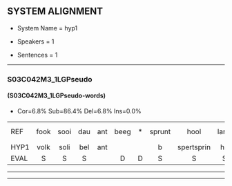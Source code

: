 
## SYSTEM ALIGNMENT

- System Name = hyp1

- Speakers = 1

- Sentences = 1

---

### S03C042M3_1LGPseudo

#### (S03C042M3_1LGPseudo-words)

- Cor=6.8%	Sub=86.4%	Del=6.8%	Ins=0.0%

|  |  |  |  |  |  |  |  |  |  |  |  |  |  |  |  |  |  |  |  |  |  |  |  |  |  |  |  |  |  |  |  |  |  |  |  |  |  |  |  |  |  |  |  |  |
|:--- |:---:|:---:|:---:|:---:|:---:|:---:|:---:|:---:|:---:|:---:|:---:|:---:|:---:|:---:|:---:|:---:|:---:|:---:|:---:|:---:|:---:|:---:|:---:|:---:|:---:|:---:|:---:|:---:|:---:|:---:|:---:|:---:|:---:|:---:|:---:|:---:|:---:|:---:|:---:|:---:|:---:|:---:|:---:|:---:|
| REF | fook | sooi | dau | ant | beeg | * | sprunt | hool | larst | vout*(fout) | zwoei | fam | rachts | vaap | sprieuw | keng | swoers | doer*(duur) | * | plirt | jien | blard | guul | * | hoekt | *(nieuw) | neeuw | noork | vid | zans | leum | haans | spaai | sjalt | heik | sank | roen | frijk | eem | schard | grek | dron | snaaf | stuid |
| HYP1 | volk | soli | bel | ant |  |  | b | spertsprin | ho | narsfaut | soi | fan | rachts |  | faap | sprio | kenk | sroes | tuur | leert | geen | lart | goo | gool | hookt | nol | neo | noerk | fiet | sant | uh | hans | spay | selt | k | fank | roem | frek | één | schart | grek | troen | snaf | staat |
| EVAL | S | S | S |  | D | D | S | S | S | S | S | S |  | D | S | S | S | S | S | S | S | S | S | S | S | S | S | S | S | S | S | S | S | S | S | S | S | S | S | S |  | S | S | S |
---

---
